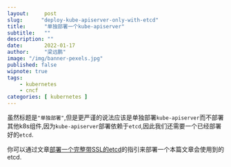 ```yaml
---
layout:     post 
slug:      "deploy-kube-apiserver-only-with-etcd"
title:      "单独部署一个kube-apiserver"
subtitle:   ""
description: ""
date:       2022-01-17
author:     "梁远鹏"
image: "/img/banner-pexels.jpg"
published: false
wipnote: true
tags:
    - kubernetes 
    - cncf
categories: [ kubernetes ]
---
```

 
虽然标题是`"单独部署"`,但是更严谨的说法应该是单独部署`kube-apiserver`而不部署其他k8s组件,因为`kube-apiserver`部署依赖于`etcd`,因此我们还需要一个已经部署好的`etcd`.  

你可以通过文章[部署一个完整带SSL的etcd](https://liangyuanpeng.com/post/deploy-full-ssl-etcd)的指引来部署一个本篇文章会使用到的etcd.
